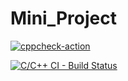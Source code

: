 # Mini_Project

[![cppcheck-action](https://github.com/Prathamesh303/Mini_Project/actions/workflows/cppcheck.yml/badge.svg)](https://github.com/Prathamesh303/Mini_Project/actions/workflows/cppcheck.yml)


[![C/C++ CI - Build Status](https://github.com/Prathamesh303/Mini_Project/actions/workflows/cbuild.yml/badge.svg)](https://github.com/Prathamesh303/Mini_Project/actions/workflows/cbuild.yml)
